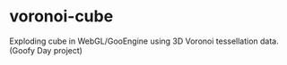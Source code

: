 voronoi-cube
============

Exploding cube in WebGL/GooEngine using 3D Voronoi tessellation data. (Goofy Day project)
